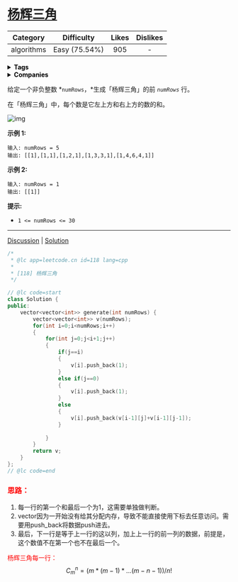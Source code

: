 # [杨辉三角](https://leetcode.cn/problems/pascals-triangle/description/)

|  Category  |  Difficulty   | Likes | Dislikes |
| :--------: | :-----------: | :---: | :------: |
| algorithms | Easy (75.54%) |  905  |    -     |

<details style="color: rgb(0, 0, 0); font-family: -apple-system, BlinkMacSystemFont, &quot;Segoe WPC&quot;, &quot;Segoe UI&quot;, system-ui, Ubuntu, &quot;Droid Sans&quot;, sans-serif, &quot;Microsoft Yahei UI&quot;; font-size: 14px; font-style: normal; font-variant-ligatures: normal; font-variant-caps: normal; font-weight: 400; letter-spacing: normal; orphans: 2; text-align: start; text-indent: 0px; text-transform: none; white-space: normal; widows: 2; word-spacing: 0px; -webkit-text-stroke-width: 0px; text-decoration-thickness: initial; text-decoration-style: initial; text-decoration-color: initial;"><summary><strong>Tags</strong></summary><p style="margin-top: 0px; margin-bottom: 0.7em;"><a href="https://leetcode.com/tag/array" title="https://leetcode.com/tag/array" style="color: var(--vscode-textLink-foreground); text-decoration: none;"><code style="color: var(--vscode-textLink-foreground); font-family: var(--vscode-editor-font-family, &quot;SF Mono&quot;, Monaco, Menlo, Consolas, &quot;Ubuntu Mono&quot;, &quot;Liberation Mono&quot;, &quot;DejaVu Sans Mono&quot;, &quot;Courier New&quot;, monospace); font-size: 1em; line-height: 1.357em; white-space: pre-wrap;"></code></a></p></details>

<details style="color: rgb(0, 0, 0); font-family: -apple-system, BlinkMacSystemFont, &quot;Segoe WPC&quot;, &quot;Segoe UI&quot;, system-ui, Ubuntu, &quot;Droid Sans&quot;, sans-serif, &quot;Microsoft Yahei UI&quot;; font-size: 14px; font-style: normal; font-variant-ligatures: normal; font-variant-caps: normal; font-weight: 400; letter-spacing: normal; orphans: 2; text-align: start; text-indent: 0px; text-transform: none; white-space: normal; widows: 2; word-spacing: 0px; -webkit-text-stroke-width: 0px; text-decoration-thickness: initial; text-decoration-style: initial; text-decoration-color: initial;"><summary><strong>Companies</strong></summary><p style="margin-top: 0px; margin-bottom: 0.7em;"><code style="color: var(--vscode-textPreformat-foreground); font-family: var(--vscode-editor-font-family, &quot;SF Mono&quot;, Monaco, Menlo, Consolas, &quot;Ubuntu Mono&quot;, &quot;Liberation Mono&quot;, &quot;DejaVu Sans Mono&quot;, &quot;Courier New&quot;, monospace); font-size: 1em; line-height: 1.357em; white-space: pre-wrap;"></code><code style="color: var(--vscode-textPreformat-foreground); font-family: var(--vscode-editor-font-family, &quot;SF Mono&quot;, Monaco, Menlo, Consolas, &quot;Ubuntu Mono&quot;, &quot;Liberation Mono&quot;, &quot;DejaVu Sans Mono&quot;, &quot;Courier New&quot;, monospace); font-size: 1em; line-height: 1.357em; white-space: pre-wrap;"></code></p></details>

给定一个非负整数 *`numRows`，*生成「杨辉三角」的前 *`numRows`* 行。

在「杨辉三角」中，每个数是它左上方和右上方的数的和。

![img](https://pic.leetcode-cn.com/1626927345-DZmfxB-PascalTriangleAnimated2.gif)

 

**示例 1:**

```
输入: numRows = 5
输出: [[1],[1,1],[1,2,1],[1,3,3,1],[1,4,6,4,1]]
```

**示例 2:**

```
输入: numRows = 1
输出: [[1]]
```

 

**提示:**

- `1 <= numRows <= 30`

------

[Discussion](https://leetcode.cn/problems/pascals-triangle/comments/) | [Solution](https://leetcode.cn/problems/pascals-triangle/solution/)

```c++
/*
 * @lc app=leetcode.cn id=118 lang=cpp
 *
 * [118] 杨辉三角
 */

// @lc code=start
class Solution {
public:
    vector<vector<int>> generate(int numRows) {
        vector<vector<int>> v(numRows);
        for(int i=0;i<numRows;i++)
        {
            for(int j=0;j<i+1;j++)
            {
                if(j==i)
                {
                    v[i].push_back(1);
                }
                else if(j==0)
                {
                    v[i].push_back(1);
                }
                else
                {
                    v[i].push_back(v[i-1][j]+v[i-1][j-1]);
                }
                
            }
        }
        return v;
    }
};
// @lc code=end
```

### <font color=red>思路：</font>

1. 每一行的第一个和最后一个为1，这需要单独做判断。
2. vector因为一开始没有给其分配内存，导致不能直接使用下标去任意访问。需要用push_back将数据push进去。
3. 最后，下一行是等于上一行的这以列，加上上一行的前一列的数据，前提是，这个数值不在第一个也不在最后一个。

<font color=red>杨辉三角每一行： </font>
$$
C^n_m = (m*(m-1)*...(m-n-1))/n!
$$
